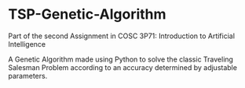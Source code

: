 # TSP-Genetic-Algorithm

Part of the second Assignment in COSC 3P71: Introduction to Artificial Intelligence

A Genetic Algorithm made using Python to solve the classic Traveling Salesman Problem according to an accuracy determined by adjustable parameters.


